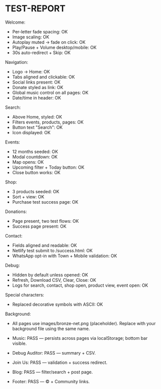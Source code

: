 
# TEST-REPORT

Welcome:
- Per-letter fade spacing: OK
- Image scaling: OK
- Autoplay muted -> fade on click: OK
- Play/Pause + Volume desktop/mobile: OK
- 30s auto-redirect + Skip: OK

Navigation:
- Logo -> Home: OK
- Tabs aligned and clickable: OK
- Social links present: OK
- Donate styled as link: OK
- Global music control on all pages: OK
- Date/time in header: OK

Search:
- Above Home, styled: OK
- Filters events, products, pages: OK
- Button text "Search": OK
- Icon displayed: OK

Events:
- 12 months seeded: OK
- Modal countdown: OK
- Map opens: OK
- Upcoming filter + Today button: OK
- Close button works: OK

Shop:
- 3 products seeded: OK
- Sort + view: OK
- Purchase test success page: OK

Donations:
- Page present, two test flows: OK
- Success page present: OK

Contact:
- Fields aligned and readable: OK
- Netlify test submit to /success.html: OK
- WhatsApp opt-in with Town + Mobile validation: OK

Debug:
- Hidden by default unless opened: OK
- Refresh, Download CSV, Clear, Close: OK
- Logs for search, contact, shop open, product view, event open: OK

Special characters:
- Replaced decorative symbols with ASCII: OK

Background:
- All pages use images/bronze-net.png (placeholder). Replace with your background file using the same name.

- Music: PASS — persists across pages via localStorage; bottom bar visible.
- Debug Auditor: PASS — summary + CSV.
- Join Us: PASS — validation + success redirect.
- Blog: PASS — filter/search + post page.
- Footer: PASS — © + Community links.
